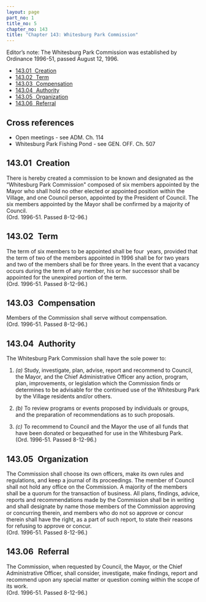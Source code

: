```yaml
---
layout: page
part_no: 1
title_no: 5
chapter_no: 143
title: "Chapter 143: Whitesburg Park Commission"
---
```


Editor’s note: The Whitesburg Park Commission was established by Ordinance
1996-51, passed August 12, 1996.

* [143.01   Creation](#14301-creation)
* [143.02   Term](#14302-term)
* [143.03   Compensation](#14303-compensation)
* [143.04   Authority](#14304-authority)
* [143.05   Organization](#14305-organization)
* [143.06   Referral](#14306-referral)

## Cross references

* Open meetings - see ADM. Ch. 114
* Whitesburg Park Fishing Pond - see GEN. OFF. Ch. 507

## 143.01   Creation

There is hereby created a commission to be known and designated as the
“Whitesburg Park Commission" composed of six members appointed by the Mayor who
shall hold no other elected or appointed position within the Village, and one
Council person, appointed by the President of Council. The six members appointed
by the Mayor shall be confirmed by a majority of Council.  
(Ord. 1996-51. Passed 8-12-96.)

## 143.02   Term

The term of six members to be appointed shall be four  years, provided that the
term of two of the members appointed in 1996 shall be for two years and two of
the members shall be for three years. In the event that a vacancy occurs during
the term of any member, his or her successor shall be appointed for the
unexpired portion of the term.  
(Ord. 1996-51. Passed 8-12-96.)

## 143.03   Compensation

Members of the Commission shall serve without compensation.  
(Ord. 1996-51. Passed 8-12-96.)

## 143.04   Authority

The Whitesburg Park Commission shall have the sole power to:

1. _(a)_ Study, investigate, plan, advise, report and recommend to Council, the
Mayor, and the Chief Administrative Officer any action, program, plan,
improvements, or legislation which the Commission finds or determines to be
advisable for the continued use of the Whitesburg Park by the Village residents
and/or others.

2. _(b)_ To review programs or events proposed by individuals or groups, and the
preparation of recommendations as to such proposals.

3. _(c)_ To recommend to Council and the Mayor the use of all funds that have
been donated or bequeathed for use in the Whitesburg Park.  
(Ord. 1996-51. Passed 8-12-96.)

## 143.05   Organization

The Commission shall choose its own officers, make its own rules and
regulations, and keep a journal of its proceedings. The member of Council shall
not hold any office on the Commission. A majority of the members shall be a
quorum for the transaction of business. All plans, findings, advice, reports and
recommendations made by the Commission shall be in writing and shall designate
by name those members of the Commission approving or concurring therein, and
members who do not so approve or concur therein shall have the right, as a part
of such report, to state their reasons for refusing to approve or concur.  
(Ord. 1996-51. Passed 8-12-96.)

## 143.06   Referral

The Commission, when requested by Council, the Mayor, or the Chief
Administrative Officer, shall consider, investigate, make findings, report and
recommend upon any special matter or question coming within the scope of its
work.  
(Ord. 1996-51. Passed 8-12-96.)
